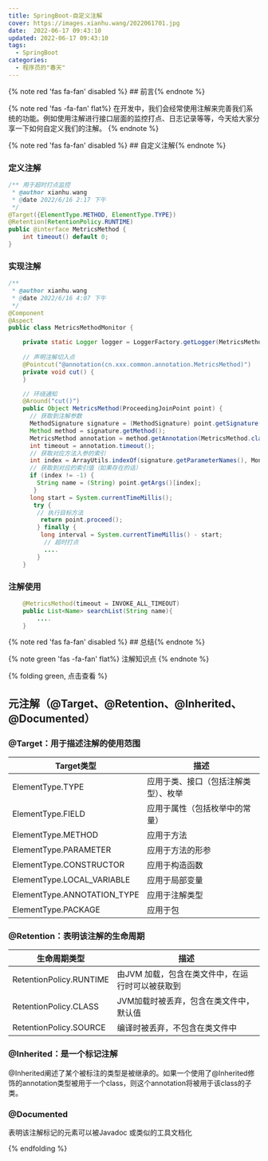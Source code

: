 ```yaml
---
title: SpringBoot-自定义注解
cover: https://images.xianhu.wang/2022061701.jpg
date:  2022-06-17 09:43:10
updated: 2022-06-17 09:43:10
tags:
  - SpringBoot
categories:
  - 程序员的"春天"
---
```


{% note red 'fas fa-fan' disabled %} ## 前言{% endnote %}

{% note red  'fas -fa-fan' flat%} 
在开发中，我们会经常使用注解来完善我们系统的功能。例如使用注解进行接口层面的监控打点、日志记录等等，今天给大家分享一下如何自定义我们的注解。
{% endnote %}

{% note red 'fas fa-fan' disabled %} ## 自定义注解{% endnote %}

### 定义注解
```java
/** 用于超时打点监控
 * @author xianhu.wang
 * @date 2022/6/16 2:17 下午
 */
@Target({ElementType.METHOD, ElementType.TYPE})
@Retention(RetentionPolicy.RUNTIME)
public @interface MetricsMethod {
    int timeout() default 0;
}
```
### 实现注解

```java
/**
 * @author xianhu.wang
 * @date 2022/6/16 4:07 下午
 */
@Component
@Aspect
public class MetricsMethodMonitor {

    private static Logger logger = LoggerFactory.getLogger(MetricsMethodMonitor.class);
 
    // 声明注解切入点
    @Pointcut("@annotation(cn.xxx.common.annotation.MetricsMethod)")
    private void cut() {
    }

    // 环绕通知
    @Around("cut()")
    public Object MetricsMethod(ProceedingJoinPoint point) {
      // 获取到注解参数
      MethodSignature signature = (MethodSignature) point.getSignature();
      Method method = signature.getMethod();
      MetricsMethod annotation = method.getAnnotation(MetricsMethod.class);
      int timeout = annotation.timeout();
      // 获取对应方法入参的索引
      int index = ArrayUtils.indexOf(signature.getParameterNames(), MonitorConstant.NAME);
      // 获取到对应的索引值（如果存在的话）
      if (index != -1) {
        String name = (String) point.getArgs()[index];
       }
      long start = System.currentTimeMillis();
       try {
        // 执行目标方法
         return point.proceed();
        } finally {
         long interval = System.currentTimeMillis() - start;
          // 超时打点
          ....
        }
    }
```

### 注解使用
```java 
    @MetricsMethod(timeout = INVOKE_ALL_TIMEOUT)
    public List<Name> searchList(String name){
        ....
    }
```

{% note red 'fas fa-fan' disabled %} ## 总结{% endnote %}

{% note green  'fas -fa-fan' flat%} 
注解知识点
{% endnote %}

{%  folding green, 点击查看 %}

## 元注解（@Target、@Retention、@Inherited、@Documented）
### @Target：用于描述注解的使用范围

| **Target类型**              | **描述**                             |
| --------------------------- | ------------------------------------ |
| ElementType.TYPE            | 应用于类、接口（包括注解类型）、枚举 |
| ElementType.FIELD           | 应用于属性（包括枚举中的常量）       |
| ElementType.METHOD          | 应用于方法                           |
| ElementType.PARAMETER       | 应用于方法的形参                     |
| ElementType.CONSTRUCTOR     | 应用于构造函数                       |
| ElementType.LOCAL_VARIABLE  | 应用于局部变量                       |
| ElementType.ANNOTATION_TYPE | 应用于注解类型                       |
| ElementType.PACKAGE         | 应用于包                             |

### @Retention：表明该注解的生命周期


| **生命周期类型**        | **描述**                                         |
| ----------------------- | ------------------------------------------------ |
| RetentionPolicy.RUNTIME | 由JVM 加载，包含在类文件中，在运行时可以被获取到 |
| RetentionPolicy.CLASS   | JVM加载时被丢弃，包含在类文件中，默认值          |
| RetentionPolicy.SOURCE  | 编译时被丢弃，不包含在类文件中                   |

### @Inherited：是一个标记注解
@Inherited阐述了某个被标注的类型是被继承的。如果一个使用了@Inherited修饰的annotation类型被用于一个class，则这个annotation将被用于该class的子类。

### @Documented
表明该注解标记的元素可以被Javadoc 或类似的工具文档化

{% endfolding %}